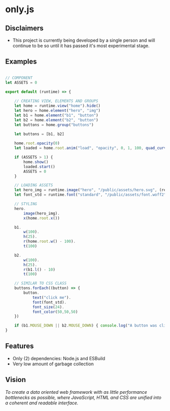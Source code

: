 # only.js

**Disclaimers**
------
+ This project is currently being developed by a single person and will continue to be so until
it has passed it's most experimental stage.

**Examples**
------
```javascript

// COMPONENT
let ASSETS = 0

export default (runtime) => {
    
    // CREATING VIEW, ELEMENTS AND GROUPS
    let home = runtime.view("home").hide()
    let hero = home.element("hero", "img")
    let b1 = home.element("b1", "button")
    let b2 = home.element("b2", "button")
    let buttons = home.group("buttons")
    
    let buttons = [b1, b2]

    home.root.opacity(0)
    let loaded = home.root.anim("load", "opacity", 0, 1, 100, quad_curve(0.0, 0.0, 1.0, 3.0))

    if (ASSETS > 1) {
        home.show()
        loaded.start()
        ASSETS = 0
    }

    // LOADING ASSETS
    let hero_img = runtime.image("hero", "/public/assets/hero.svg", (result) => { ASSETS ++ })
    let font_std = runtime.font("standard", "/public/assets/font.woff2", (result) => { ASSETS ++ })

    // STYLING
    hero.
        image(hero_img).
        x(home.root.x())

    b1.
        w(100).
        h(25).
        r(home.root.w() - 100).
        t(100)

    b2.
        w(100).
        h(25).
        r(b1.l() - 10)
        t(100)

    // SIMILAR TO CSS CLASS
    buttons.forEach((button) => {
        button.
            text("click me").
            font(font_std).
            font_size(24).
            font_color(50,50,50)
    })

    if (b1.MOUSE_DOWN || b2.MOUSE_DOWN) { console.log("A button was clicked!") }
}

```
**Features**
------
+ Only (2) dependencies: Node.js and ESBuild
+ Very low amount of garbage collection

**Vision**
------
*To create a data oriented web framework 
with as little performance bottlenecks as possible, where 
JavaScript, HTML and CSS are unified into a coherent and readable interface.*
